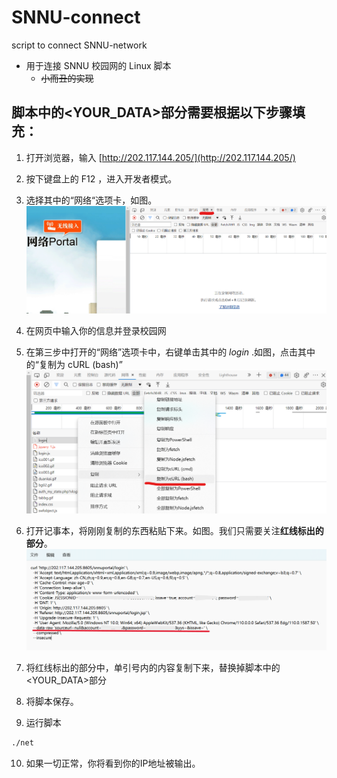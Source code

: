 # SNNU-connect
script to connect SNNU-network

* 用于连接 SNNU 校园网的 Linux 脚本
    * ~~小而丑的实现~~

## 脚本中的<YOUR_DATA>部分需要根据以下步骤填充：
1. 打开浏览器，输入 [http://202.117.144.205/](http://202.117.144.205/)

2. 按下键盘上的 F12 ，进入开发者模式。

3. 选择其中的“网络“选项卡，如图。  
![](https://raw.githubusercontent.com/morninghut/SNNU-connect/main/images/1.png)

4. 在网页中输入你的信息并登录校园网

5. 在第三步中打开的“网络”选项卡中，右键单击其中的 *login* .如图，点击其中的“复制为 cURL (bash)”  
![](https://raw.githubusercontent.com/morninghut/SNNU-connect/main/images/2.png)

6. 打开记事本，将刚刚复制的东西粘贴下来。如图。我们只需要关注**红线标出的部分**。  
![](https://raw.githubusercontent.com/morninghut/SNNU-connect/main/images/3.png)

7. 将红线标出的部分中，单引号内的内容复制下来，替换掉脚本中的<YOUR_DATA>部分  

8. 将脚本保存。

9. 运行脚本

```bash
./net
```

10. 如果一切正常，你将看到你的IP地址被输出。
